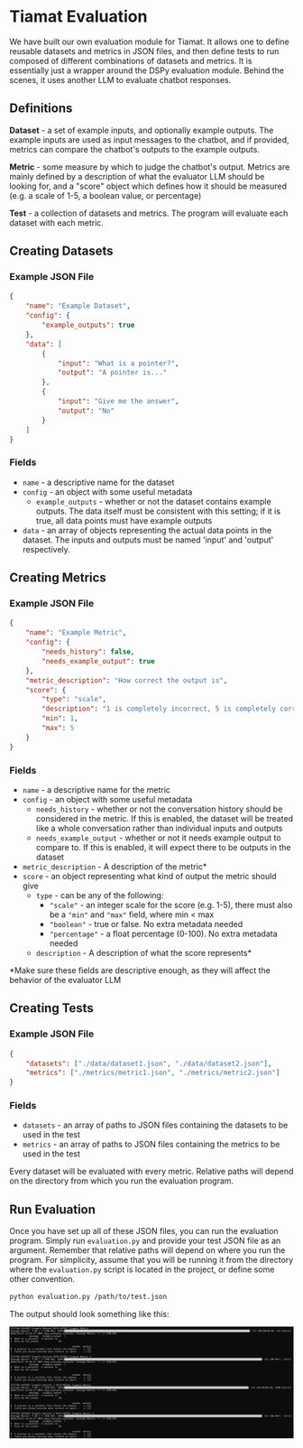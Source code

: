 # Tiamat Evaluation

We have built our own evaluation module for Tiamat. It allows one to define reusable datasets and metrics in JSON files, and then define tests to run composed of different combinations of datasets and metrics. It is essentially just a wrapper around the DSPy evaluation module. Behind the scenes, it uses another LLM to evaluate chatbot responses.

## Definitions

**Dataset** - a set of example inputs, and optionally example outputs. The example inputs are used as input messages to the chatbot, and if provided, metrics can compare the chatbot's outputs to the example outputs.

**Metric** - some measure by which to judge the chatbot's output. Metrics are mainly defined by a description of what the evaluator LLM should be looking for, and a "score" object which defines how it should be measured (e.g. a scale of 1-5, a boolean value, or percentage)

**Test** - a collection of datasets and metrics. The program will evaluate each dataset with each metric.

## Creating Datasets

### Example JSON File

```json
{
    "name": "Example Dataset",
    "config": {
        "example_outputs": true
    },
    "data": [
        {
            "input": "What is a pointer?",
            "output": "A pointer is..."
        },
        {
            "input": "Give me the answer",
            "output": "No"
        }
    ]
}
```

### Fields

- `name` - a descriptive name for the dataset
- `config` - an object with some useful metadata
    - `example_outputs` - whether or not the dataset contains example outputs. The data itself must be consistent with this setting; if it is true, all data points must have example outputs
- `data` - an array of objects representing the actual data points in the dataset. The inputs and outputs must be named 'input' and 'output' respectively.

## Creating Metrics

### Example JSON File

```json
{
    "name": "Example Metric",
    "config": {
        "needs_history": false,
        "needs_example_output": true
    },
    "metric_description": "How correct the output is",
    "score": {
        "type": "scale",
        "description": "1 is completely incorrect, 5 is completely correct",
        "min": 1,
        "max": 5
    }
}
```

### Fields

- `name` - a descriptive name for the metric
- `config` - an object with some useful metadata
    - `needs_history` - whether or not the conversation history should be considered in the metric. If this is enabled, the dataset will be treated like a whole conversation rather than individual inputs and outputs
    - `needs_example_output` - whether or not it needs example output to compare to. If this is enabled, it will expect there to be outputs in the dataset
- `metric_description` - A description of the metric*
- `score` - an object representing what kind of output the metric should give
    - `type` - can be any of the following:
        - `"scale"` - an integer scale for the score (e.g. 1-5), there must also be a `"min"` and `"max"` field, where min < max
        - `"boolean"` - true or false. No extra metadata needed
        - `"percentage"` - a float percentage (0-100). No extra metadata needed
    - `description` - A description of what the score represents*

*Make sure these fields are descriptive enough, as they will affect the behavior of the evaluator LLM

## Creating Tests

### Example JSON File

```json
{
    "datasets": ["./data/dataset1.json", "./data/dataset2.json"],
    "metrics": ["./metrics/metric1.json", "./metrics/metric2.json"] 
}
```

### Fields

- `datasets` - an array of paths to JSON files containing the datasets to be used in the test
- `metrics` - an array of paths to JSON files containing the metrics to be used in the test

Every dataset will be evaluated with every metric. Relative paths will depend on the directory from which you run the evaluation program.

## Run Evaluation

Once you have set up all of these JSON files, you can run the evaluation program. Simply run `evaluation.py` and provide your test JSON file as an argument. Remember that relative paths will depend on where you run the program. For simplicity, assume that you will be running it from the directory where the `evaluation.py` script is located in the project, or define some other convention.

```bash
python evaluation.py /path/to/test.json
```

The output should look something like this:

![alt text](image.png)